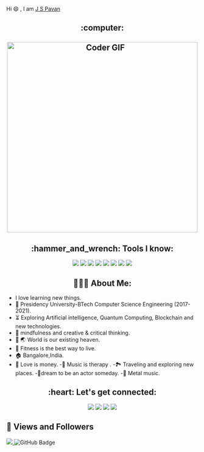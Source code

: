 Hi 😄 , I am [J S Pavan](https://github.com/Pavanjs111)
<h2 align="center">
 <abc>
 :computer:<br>
  <br>
    <center><img src="https://media.giphy.com/media/vFKqnCdLPNOKc/giphy.gif" alt="Coder GIF" width="500"></center>
 </abc>
</h2> 

<h2 align="center">:hammer_and_wrench: Tools I know:</h2>
<p align="center">
    <img src="https://img.icons8.com/color/48/000000/c.png"/>
    <img src="https://img.icons8.com/color/48/000000/javascript.png"/>
    <img src="https://img.icons8.com/color/48/000000/html-5--v1.png"/>
    <img src="https://img.icons8.com/color/48/000000/css3.png"/>
    <img src="https://img.icons8.com/color/48/000000/python.png"/>
    <img src="https://img.icons8.com/color/48/000000/java.png"/>
   <img src="https://img.icons8.com/color/48/000000/django.png"/>
 <img src="https://img.icons8.com/color/48/000000/sap.png"/>
</p>

<h2 align="center">👨🏻‍💻 About Me:</h2>

- I love learning new things.
- 🏫 Presidency University-BTech Computer Science Engineering (2017-2021).
- :hourglass_flowing_sand:  Exploring Artificial intelligence, Quantum Computing, Blockchain and new technologies.
- 🧠 mindfulness and creative & critical thinking.
- 🌳 🌏 World is our existing heaven.
- 🏃 Fitness is the best way to live.
- 🏠 Bangalore,India.
- 💟 Love is money.
-🎻 Music is therapy .
-🏞️ Traveling and exploring new places.
-🎥dream to be an actor someday.
-🎵 Metal music.
 



<h2 align="center">:heart: Let's get connected:</h2>
<p align="center">
<a href = "https://www.linkedin.com/in/pavanjs693/"><img src="https://img.icons8.com/fluent/48/000000/linkedin.png"/></a>
<a href = "https://www.instagram.com/pavanjs69/"><img src="https://img.icons8.com/fluent/48/000000/instagram-new.png"/></a>
<a href = "https://www.facebook.com/pavan.js.75"><img src="https://img.icons8.com/fluent/48/000000/facebook.png"/></a>
<a href = "jspavan693@gmail.com"><img src="https://img.icons8.com/fluent/48/000000/gmail-new.png"/></a>

 
## 👀 Views and Followers
<a href="https://github.com/Pavanjs111/github-profile-views-counter">
    <img src="https://komarev.com/ghpvc/?username=Pavanjs111">
</a
<a href="https://github.com/Pavanjs111?tab=followers"><img src="https://img.shields.io/github/followers/Pavanjs111?label=Followers&style=social" alt="GitHub Badge"></a>
